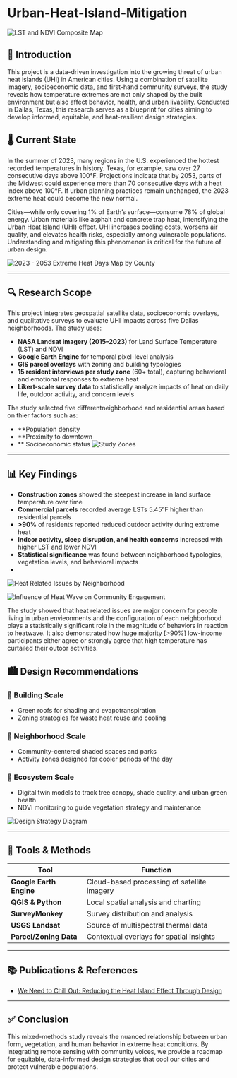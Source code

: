 # Urban-Heat-Island-Mitigation

![LST and NDVI Composite Map](https://github.com/user-attachments/assets/a3bd6db0-83f8-4054-b5f6-6206b2f5d671)

## 📘 Introduction
This project is a data-driven investigation into the growing threat of urban heat islands (UHI) in American cities. Using a combination of satellite imagery, socioeconomic data, and first-hand community surveys, the study reveals how temperature extremes are not only shaped by the built environment but also affect behavior, health, and urban livability. Conducted in Dallas, Texas, this research serves as a blueprint for cities aiming to develop informed, equitable, and heat-resilient design strategies.

## 🌡️ Current State
In the summer of 2023, many regions in the U.S. experienced the hottest recorded temperatures in history. Texas, for example, saw over 27 consecutive days above 100°F. Projections indicate that by 2053, parts of the Midwest could experience more than 70 consecutive days with a heat index above 100°F. If urban planning practices remain unchanged, the 2023 extreme heat could become the new normal.

Cities—while only covering 1% of Earth’s surface—consume 78% of global energy. Urban materials like asphalt and concrete trap heat, intensifying the Urban Heat Island (UHI) effect. UHI increases cooling costs, worsens air quality, and elevates health risks, especially among vulnerable populations. Understanding and mitigating this phenomenon is critical for the future of urban design.

![2023 - 2053 Extreme Heat Days Map by County](https://github.com/user-attachments/assets/5d9ecfba-1103-4439-adcf-2a13177e8639)

---

## 🔍 Research Scope
This project integrates geospatial satellite data, socioeconomic overlays, and qualitative surveys to evaluate UHI impacts across five Dallas neighborhoods. The study uses:
- **NASA Landsat imagery (2015–2023)** for Land Surface Temperature (LST) and NDVI
- **Google Earth Engine** for temporal pixel-level analysis
- **GIS parcel overlays** with zoning and building typologies
- **15 resident interviews per study zone** (60+ total), capturing behavioral and emotional responses to extreme heat
- **Likert-scale survey data** to statistically analyze impacts of heat on daily life, outdoor activity, and concern levels

The study selected five differentneighborhood and residential areas based on thier factors such as:
- **Population density
- **Proximity to downtown
- ** Socioeconomic status
![Study Zones](https://github.com/user-attachments/assets/93b499ce-e4e9-4eb7-876c-9062df85a0ed)


---

## 📊 Key Findings
- **Construction zones** showed the steepest increase in land surface temperature over time
- **Commercial parcels** recorded average LSTs 5.45°F higher than residential parcels
- **>90%** of residents reported reduced outdoor activity during extreme heat
- **Indoor activity, sleep disruption, and health concerns** increased with higher LST and lower NDVI
- **Statistical significance** was found between neighborhood typologies, vegetation levels, and behavioral impacts
- 
![Heat Related Issues by Neighborhood](https://github.com/user-attachments/assets/d038fb21-013b-4964-86e1-656391ac0312)


![Influence of Heat Wave on Community Engagement](https://github.com/user-attachments/assets/1feb3981-422d-4a31-9009-cf71d01b4f6f)

The study showed that heat related issues are major concern for people living in urban envieonments and the configuration of each neighborhood plays a statistically significant role in the magnitude of behaviors in reaction to heatwave.
It also demonstrated how huge majority [>90%] low-income participants either agree or strongly agree that high temperature has curtailed their outoor activities.


## 🏙️ Design Recommendations

### 🏢 Building Scale
- Green roofs for shading and evapotranspiration
- Zoning strategies for waste heat reuse and cooling

### 🧩 Neighborhood Scale
- Community-centered shaded spaces and parks
- Activity zones designed for cooler periods of the day

### 🌱 Ecosystem Scale
- Digital twin models to track tree canopy, shade quality, and urban green health
- NDVI monitoring to guide vegetation strategy and maintenance

![Design Strategy Diagram](https://your-image-url.com/design-strategy-diagram.png)

---

## 🧰 Tools & Methods
| Tool | Function |
|------|----------|
| **Google Earth Engine** | Cloud-based processing of satellite imagery |
| **QGIS & Python**       | Local spatial analysis and charting |
| **SurveyMonkey**        | Survey distribution and analysis |
| **USGS Landsat**        | Source of multispectral thermal data |
| **Parcel/Zoning Data**  | Contextual overlays for spatial insights |

---

## 📚 Publications & References
- [We Need to Chill Out: Reducing the Heat Island Effect Through Design](https://www.corgan.com/news-insights/2024/we-need-to-chill-out-reducing-the-heat-island-effect-through-design)

---

## ✅ Conclusion
This mixed-methods study reveals the nuanced relationship between urban form, vegetation, and human behavior in extreme heat conditions. By integrating remote sensing with community voices, we provide a roadmap for equitable, data-informed design strategies that cool our cities and protect vulnerable populations.

